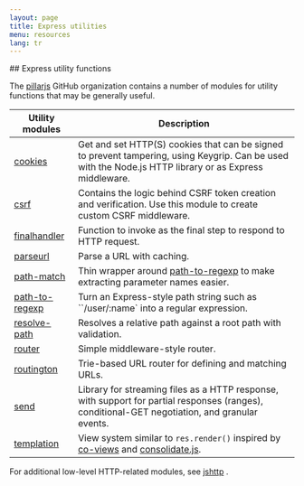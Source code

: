 ```yaml
---
layout: page
title: Express utilities
menu: resources
lang: tr
---
```


<div id="page-doc" markdown="1">
## Express utility functions

The [pillarjs](https://github.com/pillarjs) GitHub organization contains a number of modules
for utility functions that may be generally useful.

| Utility modules                                                | Description                                                                                                                                                                 |
| -------------------------------------------------------------- | --------------------------------------------------------------------------------------------------------------------------------------------------------------------------- |
| [cookies](https://www.npmjs.com/package/cookies)               | Get and set HTTP(S) cookies that can be signed to prevent tampering, using Keygrip. Can be used with the Node.js HTTP library or as Express middleware.                     |
| [csrf](https://www.npmjs.com/package/csrf)                     | Contains the logic behind CSRF token creation and verification. Use this module to create custom CSRF middleware.                                                           |
| [finalhandler](https://www.npmjs.com/package/finalhandler)     | Function to invoke as the final step to respond to HTTP request.                                                                                                            |
| [parseurl](https://www.npmjs.com/package/parseurl)             | Parse a URL with caching.                                                                                                                                                   |
| [path-match](https://www.npmjs.com/package/path-match)         | Thin wrapper around [path-to-regexp](https://github.com/component/path-to-regexp) to make extracting parameter names easier.                                                |
| [path-to-regexp](https://www.npmjs.com/package/path-to-regexp) | Turn an Express-style path string such as ``/user/:name` into a regular expression.                                                                                         |
| [resolve-path](https://www.npmjs.com/package/resolve-path)     | Resolves a relative path against a root path with validation.                                                                                                               |
| [router](https://www.npmjs.com/package/router)                 | Simple middleware-style router.                                                                                                                                             |
| [routington](https://www.npmjs.com/package/routington)         | Trie-based URL router for defining and matching URLs.                                                                                                                       |
| [send](https://www.npmjs.com/package/send)                     | Library for streaming files as a HTTP response, with support for partial responses (ranges), conditional-GET negotiation, and granular events.                              |
| [templation](https://www.npmjs.com/package/templation)         | View system similar to `res.render()` inspired by [co-views](https://github.com/visionmedia/co-views) and [consolidate.js](https://github.com/visionmedia/consolidate.js/). |

For additional low-level HTTP-related modules, see [jshttp](http://jshttp.github.io/) .

</div>
